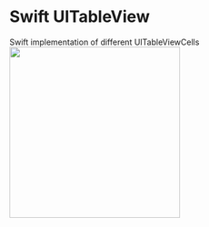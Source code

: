 Swift UITableView
=================
Swift implementation of different UITableViewCells
<img src="https://i.imgur.com/okMbq8h.png" style="width:300px;height 450px" />

